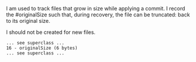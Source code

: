 I am used to track files that grow in size while applying a commit.  I record the #originalSize such that, during recovery, the file can be truncated: back to its original size.

I should not be created for new files.

	... see superclass ...
	16 - originalSize (6 bytes)
	... see superclass ...